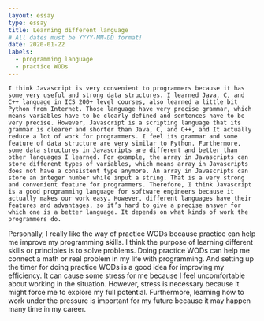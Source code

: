 ```yaml
---
layout: essay
type: essay
title: Learning different language
# All dates must be YYYY-MM-DD format!
date: 2020-01-22
labels:
  - programming language
  - practice WODs
---
```

    I think Javascript is very convenient to programmers because it has some very useful and strong data structures. I learned Java, C, and C++ language in ICS 200+ level courses, also learned a little bit Python from Internet. Those language have very precise grammar, which means variables have to be clearly defined and sentences have to be very precise. However, Javascript is a scripting language that its grammar is clearer and shorter than Java, C, and C++, and It actually reduce a lot of work for programmers. I feel its grammar and some feature of data structure are very similar to Python. Furthermore, some data structures in Javascripts are different and better than other languages I learned. For example, the array in Javascripts can store different types of variables, which means array in Javascripts does not have a consistent type anymore. An array in Javascripts can store an integer number while input a string. That is a very strong and convenient feature for programmers. Therefore, I think Javascript is a good programming language for software engineers because it actually makes our work easy. However, different languages have their features and advantages, so it’s hard to give a precise answer for which one is a better language. It depends on what kinds of work the programmers do.
       
   Personally, I really like the way of practice WODs because practice can help me improve my programming skills. I think the purpose of learning different skills or principles is to solve problems. Doing practice WODs can help me connect a math or real problem in my life with programming. And setting up the timer for doing practice WODs is a good idea for improving my efficiency. It can cause some stress for me because I feel uncomfortable about working in the situation. However, stress is necessary because it might force me to explore my full potential. Furthermore, learning how to work under the pressure is important for my future because it may happen many time in my career.



